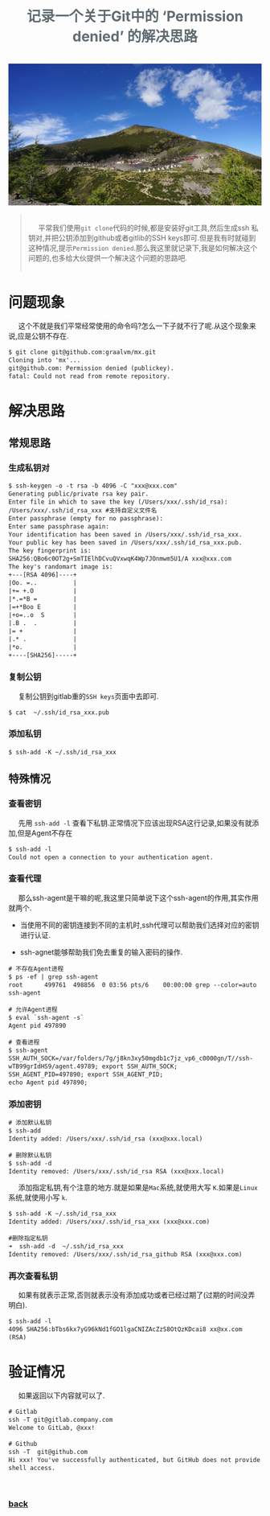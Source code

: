 <script>
var pageHeader=document.getElementsByClassName("page-header")[0].innerHTML;
 pageHeader="<center><img style='border-radius: 50% !important;' src='https://avatars.githubusercontent.com/u/88264073?s=400&amp;u=63e618520a5b6aa87636714e69f8228374c4e9b1&amp;v=4' width='200' height='200' alt='@anigkus' title='Github of Anigkus' ></center>"+pageHeader;
document.getElementsByClassName("page-header")[0].innerHTML=pageHeader;
</script>

<h1 style="color:#606c71;text-align:center;" >记录一个关于Git中的 ‘Permission denied’ 的解决思路</h1><br/>

[<h1 style="color:#606c71;text-align:center;" >Record a solution about 'Permission denied' in Git</h1><br/>]:#

<center>
<img src="../assets/images/record-a-solution-about-permission-denied-in-git/figure-1.jpeg" alt="Record a solution about 'Permission denied' in Git" title="Github of Anigkus" >
</center>

> <br/>&nbsp;&nbsp;&nbsp;&nbsp; 平常我们使用`git clone`代码的时候,都是安装好git工具,然后生成ssh 私钥对,并把公钥添加到github或者gitlib的SSH keys即可.但是我有时就碰到这种情况,提示`Permission denied`.那么我这里就记录下,我是如何解决这个问题的,也多给大伙提供一个解决这个问题的思路吧.<br/>
> <br/>

[> <br/>&nbsp;&nbsp;&nbsp;&nbsp; Some general notes on article.<br/>]:#
[> <br/>]:#


# 问题现象

&nbsp;&nbsp;&nbsp;&nbsp; 这个不就是我们平常经常使用的命令吗?怎么一下子就不行了呢.从这个现象来说,应是公钥不存在.

```
$ git clone git@github.com:graalvm/mx.git
Cloning into 'mx'...
git@github.com: Permission denied (publickey).
fatal: Could not read from remote repository.
```

# 解决思路

## 常规思路

### 生成私钥对

```
$ ssh-keygen -o -t rsa -b 4096 -C "xxx@xxx.com"
Generating public/private rsa key pair.
Enter file in which to save the key (/Users/xxx/.ssh/id_rsa): /Users/xxx/.ssh/id_rsa_xxx #支持自定义文件名
Enter passphrase (empty for no passphrase):
Enter same passphrase again:
Your identification has been saved in /Users/xxx/.ssh/id_rsa_xxx.
Your public key has been saved in /Users/xxx/.ssh/id_rsa_xxx.pub.
The key fingerprint is:
SHA256:QBo6c0OT2g+SmTIElhDCvuQVxwqK4Wp7JOnmwm5U1/A xxx@xxx.com
The key's randomart image is:
+---[RSA 4096]----+
|Oo. =..          |
|+= +.O           |
|*.=*B =          |
|=+*Boo E         |
|+o=..o  S        |
|.B .  .          |
|= +              |
|.* .             |
|*o.              |
+----[SHA256]-----+
```

### 复制公钥

&nbsp;&nbsp;&nbsp;&nbsp; 复制公钥到gitlab重的`SSH keys`页面中去即可.

```
$ cat  ~/.ssh/id_rsa_xxx.pub 
```
### 添加私钥

```
$ ssh-add -K ~/.ssh/id_rsa_xxx
```


## 特殊情况

### 查看密钥

&nbsp;&nbsp;&nbsp;&nbsp; 先用 `ssh-add -l` 查看下私钥.正常情况下应该出现RSA这行记录,如果没有就添加,但是Agent不存在

```
$ ssh-add -l
Could not open a connection to your authentication agent.
```

### 查看代理
&nbsp;&nbsp;&nbsp;&nbsp; 那么ssh-agent是干嘛的呢,我这里只简单说下这个ssh-agent的作用,其实作用就两个.

* 当使用不同的密钥连接到不同的主机时,ssh代理可以帮助我们选择对应的密钥进行认证.

* ssh-agnet能够帮助我们免去重复的输入密码的操作.


```
# 不存在Agent进程
$ ps -ef | grep ssh-agent 
root      499761  498856  0 03:56 pts/6    00:00:00 grep --color=auto ssh-agent 

# 允许Agent进程
$ eval `ssh-agent -s`
Agent pid 497890

# 查看进程
$ ssh-agent
SSH_AUTH_SOCK=/var/folders/7g/j8kn3xy50mgdb1c7jz_vp6_c0000gn/T//ssh-wTB99grIdHS9/agent.49789; export SSH_AUTH_SOCK;
SSH_AGENT_PID=497890; export SSH_AGENT_PID;
echo Agent pid 497890;
```

### 添加密钥

```
# 添加默认私钥
$ ssh-add 
Identity added: /Users/xxx/.ssh/id_rsa (xxx@xxx.local)

# 删除默认私钥
$ ssh-add -d                     
Identity removed: /Users/xxx/.ssh/id_rsa RSA (xxx@xxx.local)
```

&nbsp;&nbsp;&nbsp;&nbsp; 添加指定私钥,有个注意的地方.就是如果是`Mac`系统,就使用大写 ` K `.如果是`Linux`系统,就使用小写 ` k `.

```
$ ssh-add -K ~/.ssh/id_rsa_xxx      
Identity added: /Users/xxx/.ssh/id_rsa_xxx (xxx@xxx.com)

#删除指定私钥
➜  ssh-add -d  ~/.ssh/id_rsa_xxx                   
Identity removed: /Users/xxx/.ssh/id_rsa_github RSA (xxx@xxx.com)
```

### 再次查看私钥

&nbsp;&nbsp;&nbsp;&nbsp; 如果有就表示正常,否则就表示没有添加成功或者已经过期了(过期的时间没弄明白).

```
$ ssh-add -l
4096 SHA256:bTbs6kx7yG96kNd1fGO1lgaCNIZAcZzS8OtQzKDcai8 xx@xx.com (RSA)
```

# 验证情况

&nbsp;&nbsp;&nbsp;&nbsp; 如果返回以下内容就可以了.

```
# Gitlab
ssh -T git@gitlab.company.com
Welcome to GitLab, @xxx!

# Github
ssh -T  git@github.com
Hi xxx! You've successfully authenticated, but GitHub does not provide shell access.
```


<br>

### [back](./)
